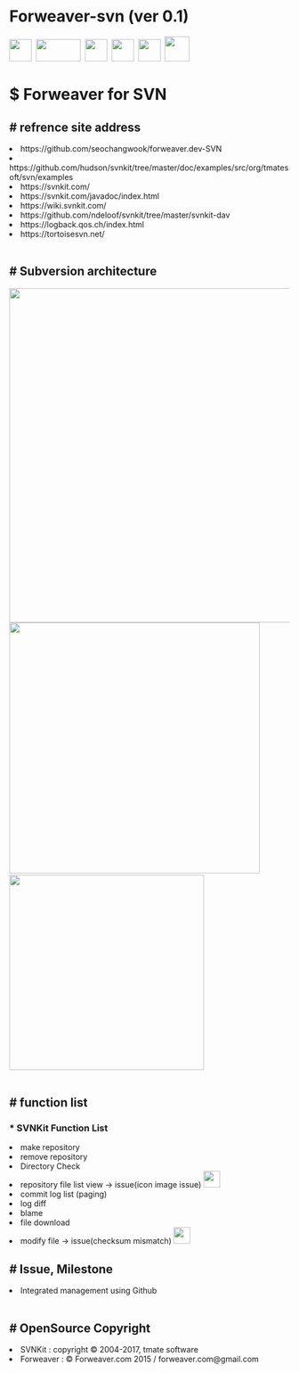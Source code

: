 <h1>Forweaver-svn (ver 0.1)</h1>
<div>
<img src="https://raw.githubusercontent.com/seochangwook/forweaver.dev-SVN/master/gitimage/svnicon.png" width="40" height="40">&nbsp
<img src="https://raw.githubusercontent.com/seochangwook/forweaver.dev-SVN/master/gitimage/svnkiticon.png" width="80" height="40">&nbsp
<img src="https://raw.githubusercontent.com/seochangwook/forweaver.dev-SVN/master/gitimage/springicon.png" width="40" height="40">&nbsp
<img src="https://raw.githubusercontent.com/seochangwook/forweaver.dev-SVN/master/gitimage/springsecurityicon.png" width="40" height="40">&nbsp
<img src="https://raw.githubusercontent.com/seochangwook/forweaver.dev-SVN/master/gitimage/mongodbicon.png" width="40" height="40">&nbsp
<img src="https://raw.githubusercontent.com/seochangwook/forweaver.dev-SVN/master/gitimage/tortoisesvnicon.png" width="45" height="45">
</div>
<div>
<h1><label>$ Forweaver for SVN</h1></label>
</div>
<div>
<h2><label># refrence site address</label></h2>
<li>https://github.com/seochangwook/forweaver.dev-SVN</li>
<li>https://github.com/hudson/svnkit/tree/master/doc/examples/src/org/tmatesoft/svn/examples</li>
<li>https://svnkit.com/</li>
<li>https://svnkit.com/javadoc/index.html</li>
<li>https://wiki.svnkit.com/</li>
<li>https://github.com/ndeloof/svnkit/tree/master/svnkit-dav</li>
<li>https://logback.qos.ch/index.html</li>
<li>https://tortoisesvn.net/</li>
</div>
<br>
<div>
<h2><label># Subversion architecture</label></h2>
<img src="https://raw.githubusercontent.com/seochangwook/forweaver.dev-SVN/master/gitScreenshot/screenshot_3_architecture.png" width="600" height="600">
<div>
<img src="https://raw.githubusercontent.com/seochangwook/forweaver.dev-SVN/master/gitScreenshot/screenshot_3_architecture_2.png" width="450" height="450">&nbsp&nbsp
<img src="https://raw.githubusercontent.com/seochangwook/forweaver.dev-SVN/master/gitScreenshot/screenshot_3_architecture_3.png" width="350" height="350">
</div>
</div>
<br>
<div>
<h2><label># function list</label></h2>
<h3><label>* SVNKit Function List</label></h3>
<li>make repository</li>
<li>remove repository</li>
<li>Directory Check</li>
<li>repository file list view -> issue(icon image issue)
<img src="https://raw.githubusercontent.com/seochangwook/forweaver.dev-SVN/master/gitimage/warning.png" width="30" height="30">
</li>
<li>commit log list (paging)
</li>
<li>log diff</li>
<li>blame</li>
<li>file download</li>
<li>modify file -> issue(checksum mismatch)
<img src="https://raw.githubusercontent.com/seochangwook/forweaver.dev-SVN/master/gitimage/warning.png" width="30" height="30">
</li>
</div>
<div>
<h2><label># Issue, Milestone</label></h2>
<li>Integrated management using Github</li>
</div>
<br>
<h2><label># OpenSource Copyright</label></h2>
<li>SVNKit : copyright © 2004-2017, tmate software</li>
<li>Forweaver : © Forweaver.com 2015 / forweaver.com@gmail.com</li>
